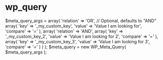 # wp_query
$meta_query_args = array(
	'relation' => 'OR', // Optional, defaults to "AND"
	array(
		'key'     => '_my_custom_key',
		'value'   => 'Value I am looking for',
		'compare' => '='
	),
	array(
		'relation' => 'AND',
		array(
			'key'     => '_my_custom_key_2',
			'value'   => 'Value I am looking for 2',
			'compare' => '='
		),
		array(
			'key'     => '_my_custom_key_3',
			'value'   => 'Value I am looking for 3',
			'compare' => '='
		)
	)
);
$meta_query = new WP_Meta_Query( $meta_query_args );
